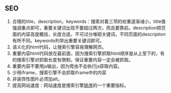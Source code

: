 ##  SEO 

1.  合理的title，description，keywords：搜索对着三项的权重逐渐减小，title值强调重点即可，重要关键词出现不要超过两次，而且要靠前。description把页面的内容高度概括，长度合适，不可过分堆砌关键词，不同页面的description有所不同。keywords列举出重要关键词即可。 
2.  语义化的html代码，让搜索引擎容易理解网页。 
3.  重要内容html代码放在最前面，因为搜索引擎抓取html顺序是从上至下的，有的搜索引擎对抓取长度有限制，保证重要内容一定会被抓取。 
4.  重要内容不要用js输出，因为爬虫不会执行js获取内容。 
5.  少用iframe，搜索引擎不会抓取iframe中的内容 
6.  非装饰性图片必须加alt。 
7.  提高网站速度：网站速度是搜索引擎[排序]()的一个重要指标。 